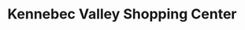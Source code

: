 ---
title: "Kennebec Valley Shopping Center"
url: /skowhegan/kennebec-valley-shopping-center/
shop: mall
---